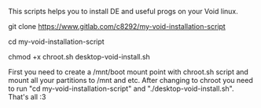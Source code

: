 This scripts helps you to install DE and useful progs on your Void linux.

git clone https://www.gitlab.com/c8292/my-void-installation-script

cd my-void-installation-script

chmod +x chroot.sh desktop-void-install.sh

First you need to create a /mnt/boot mount point with chroot.sh script and mount all your partitions to /mnt and etc.
After changing to chroot you need to run "cd my-void-installation-script" and "./desktop-void-install.sh".
That's all :3
